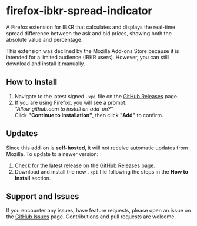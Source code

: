 # firefox-ibkr-spread-indicator

A Firefox extension for IBKR that calculates and displays the real-time spread difference between the ask and bid prices, showing both the absolute value and percentage.

This extension was declined by the Mozilla Add-ons Store because it is intended for a limited audience (IBKR users). However, you can still download and install it manually.

## How to Install
1. Navigate to the latest signed `.xpi` file on the [GitHub Releases](https://github.com/mhabala/firefox-ibkr-spread-indicator/releases) page.
2. If you are using Firefox, you will see a prompt:  
   *"Allow github.com to install an add-on?"*  
   Click **"Continue to Installation"**, then click **"Add"** to confirm.


## Updates
Since this add-on is **self-hosted**, it will not receive automatic updates from Mozilla. To update to a newer version:
1. Check for the latest release on the [GitHub Releases](https://github.com/mhabala/firefox-ibkr-spread-indicator/releases) page.
2. Download and install the new `.xpi` file following the steps in the **How to Install** section.

## Support and Issues
If you encounter any issues, have feature requests, please open an issue on the [GitHub Issues](https://github.com/mhabala/firefox-ibkr-spread-indicator/issues) page. Contributions and pull requests are welcome.
